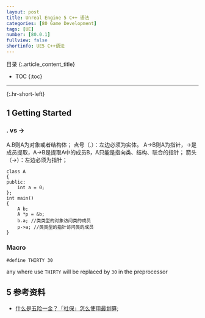 ```yaml
---
layout: post
title: Unreal Engine 5 C++ 语法
categories: [80 Game Development]
tags: [UE]
number: [80.0.1]
fullview: false
shortinfo: UE5 C++语法
---
```

目录
{:.article_content_title}


* TOC
{:toc}

---
{:.hr-short-left}

## 1 Getting Started ##

### . vs ->

A.B则A为对象或者结构体； 点号（.）：左边必须为实体。
A->B则A为指针，->是成员提取，A->B是提取A中的成员B，A只能是指向类、结构、联合的指针； 箭头（->）：左边必须为指针；

```
class A
{
public:
    int a = 0;
};
int main()
{
    A b;
    A *p = &b;
    b.a; //类类型的对象访问类的成员
    p->a; //类类型的指针访问类的成员
}
```

### Macro

```
#define THIRTY 30
```

any where use `THIRTY` will be replaced by `30` in the preprocessor


## 5 参考资料 ##

- [什么是五险一金？「社保」怎么使用最划算](https://www.zhihu.com/question/24908926/answer/916890869);
